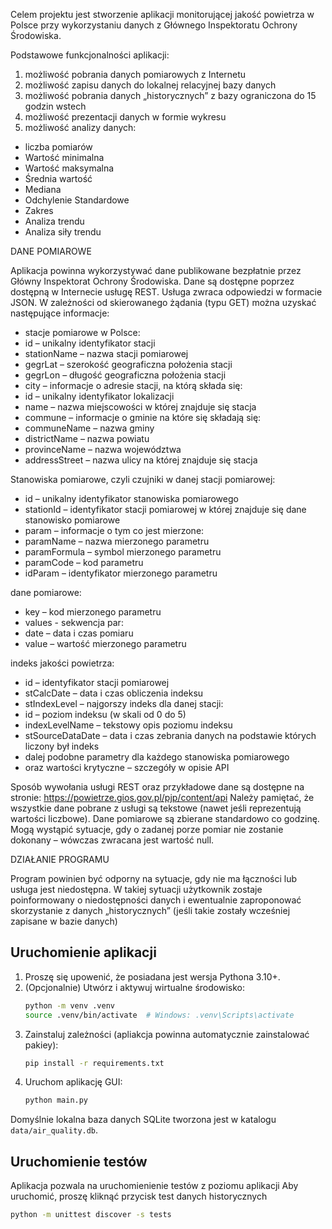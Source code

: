 Celem projektu jest stworzenie aplikacji monitorującej jakość powietrza w Polsce przy wykorzystaniu danych z Głównego Inspektoratu Ochrony Środowiska.

Podstawowe funkcjonalności aplikacji:
1. możliwość pobrania danych pomiarowych z Internetu 
2. możliwość zapisu danych do lokalnej relacyjnej bazy danych
3. możliwość pobrania danych „historycznych” z bazy ograniczona do 15 godzin wstech 
4. możliwość prezentacji danych w formie wykresu
5. możliwość analizy danych:
- liczba pomiarów
- Wartość minimalna
- Wartość maksymalna
- Średnia wartość
- Mediana
- Odchylenie Standardowe
- Zakres 
- Analiza trendu
- Analiza siły trendu

DANE POMIAROWE

Aplikacja powinna wykorzystywać dane publikowane bezpłatnie przez Główny Inspektorat
Ochrony Środowiska. Dane są dostępne poprzez dostępną w Internecie usługę REST.
Usługa zwraca odpowiedzi w formacie JSON. W zależności od skierowanego żądania (typu
GET) można uzyskać następujące informacje:
 - stacje pomiarowe w Polsce:
 - id – unikalny identyfikator stacji
 - stationName – nazwa stacji pomiarowej
 - gegrLat – szerokość geograficzna położenia stacji
 - gegrLon – długość geograficzna położenia stacji
 - city – informacje o adresie stacji, na którą składa się:
 - id – unikalny identyfikator lokalizacji
 - name – nazwa miejscowości w której znajduje się stacja
 - commune – informacje o gminie na które się składają się:
 - communeName – nazwa gminy
 - districtName – nazwa powiatu
 - provinceName – nazwa województwa
 - addressStreet – nazwa ulicy na której znajduje się stacja

Stanowiska pomiarowe, czyli czujniki w danej stacji pomiarowej:
 - id – unikalny identyfikator stanowiska pomiarowego
 - stationId – identyfikator stacji pomiarowej w której znajduje się dane
stanowisko pomiarowe
 - param – informacje o tym co jest mierzone:
 - paramName – nazwa mierzonego parametru
 - paramFormula – symbol mierzonego parametru
 - paramCode – kod parametru
 - idParam – identyfikator mierzonego parametru

dane pomiarowe:
 - key – kod mierzonego parametru
 - values - sekwencja par:
 - date – data i czas pomiaru
 - value – wartość mierzonego parametru

indeks jakości powietrza:
 - id – identyfikator stacji pomiarowej
 - stCalcDate – data i czas obliczenia indeksu
 - stIndexLevel – najgorszy indeks dla danej stacji:
 - id – poziom indeksu (w skali od 0 do 5)
 - indexLevelName – tekstowy opis poziomu indeksu
 - stSourceDataDate – data i czas zebrania danych na podstawie których liczony
był indeks
 - dalej podobne parametry dla każdego stanowiska pomiarowego
 - oraz wartości krytyczne – szczegóły w opisie API

Sposób wywołania usługi REST oraz przykładowe dane są dostępne na stronie:
https://powietrze.gios.gov.pl/pjp/content/api
Należy pamiętać, że wszystkie dane pobrane z usługi są tekstowe (nawet jeśli reprezentują
wartości liczbowe).
Dane pomiarowe są zbierane standardowo co godzinę. Mogą wystąpić sytuacje, gdy
o zadanej porze pomiar nie zostanie dokonany – wówczas zwracana jest wartość null.

DZIAŁANIE PROGRAMU

Program powinien być odporny na sytuacje, gdy nie ma łączności lub usługa jest niedostępna. W takiej sytuacji użytkownik zostaje poinformowany o niedostępności danych i ewentualnie zaproponować skorzystanie z danych
„historycznych” (jeśli takie zostały wcześniej zapisane w bazie danych)

## Uruchomienie aplikacji

1. Proszę się upowenić, że posiadana jest wersja Pythona 3.10+.
2. (Opcjonalnie) Utwórz i aktywuj wirtualne środowisko:
   ```bash
   python -m venv .venv
   source .venv/bin/activate  # Windows: .venv\Scripts\activate
   ```
3. Zainstaluj zależności (apliakcja powinna automatycznie zainstalować pakiey):
   ```bash
   pip install -r requirements.txt
   ```
4. Uruchom aplikację GUI:
   ```bash
   python main.py
   ```

Domyślnie lokalna baza danych SQLite tworzona jest w katalogu `data/air_quality.db`.

## Uruchomienie testów

Aplikacja pozwala na uruchomienienie testów z poziomu aplikacji
Aby uruchomić, proszę kliknąć przycisk test danych historycznych

```bash
python -m unittest discover -s tests
```
